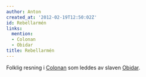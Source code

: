 ```yaml
---
author: Anton
created_at: '2012-02-19T12:50:02Z'
id: Rebellarmén
links:
  mention:
  - Colonan
  - Obidar
title: Rebellarmén
---
```


Folklig resning i [Colonan] som leddes av slaven [Obidar].

  [Colonan]: Colonan
  [Obidar]: Obidar
